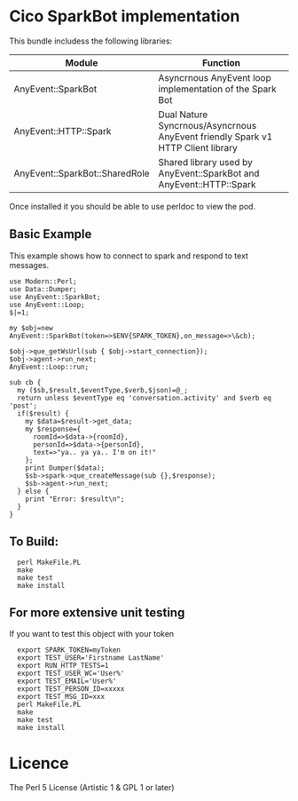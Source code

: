
# Cico SparkBot implementation

This bundle includess the following libraries:

| Module | Function |
|--------|----------|
| AnyEvent::SparkBot | Asyncrnous AnyEvent loop implementation of the Spark Bot |
| AnyEvent::HTTP::Spark | Dual Nature Syncrnous/Asyncrnous AnyEvent friendly Spark v1 HTTP Client library |
| AnyEvent::SparkBot::SharedRole | Shared library used by AnyEvent::SparkBot and AnyEvent::HTTP::Spark |

Once installed it you should be able to use perldoc to view the pod.

## Basic Example

This example shows how to connect to spark and respond to text messages.
```
use Modern::Perl;
use Data::Dumper;
use AnyEvent::SparkBot;
use AnyEvent::Loop;
$|=1;

my $obj=new AnyEvent::SparkBot(token=>$ENV{SPARK_TOKEN},on_message=>\&cb);

$obj->que_getWsUrl(sub { $obj->start_connection});
$obj->agent->run_next;
AnyEvent::Loop::run;

sub cb {
  my ($sb,$result,$eventType,$verb,$json)=@_;
  return unless $eventType eq 'conversation.activity' and $verb eq 'post';
  if($result) {
    my $data=$result->get_data;
    my $response={
      roomId=>$data->{roomId},
      personId=>$data->{personId},
      text=>"ya.. ya ya.. I'm on it!"
    };
    print Dumper($data);
    $sb->spark->que_createMessage(sub {},$response);
    $sb->agent->run_next;
  } else {
    print "Error: $result\n";
  }
}
```

## To Build:
```
  perl MakeFile.PL
  make
  make test
  make install
```

## For more extensive unit testing

If you want to test this object with your token
```
  export SPARK_TOKEN=myToken
  export TEST_USER='Firstname LastName'
  export RUN_HTTP_TESTS=1
  export TEST_USER_WC='User%'
  export TEST_EMAIL='User%'
  export TEST_PERSON_ID=xxxxx
  export TEST_MSG_ID=xxx
  perl MakeFile.PL
  make
  make test
  make install
```

# Licence

The Perl 5 License (Artistic 1 & GPL 1 or later)
